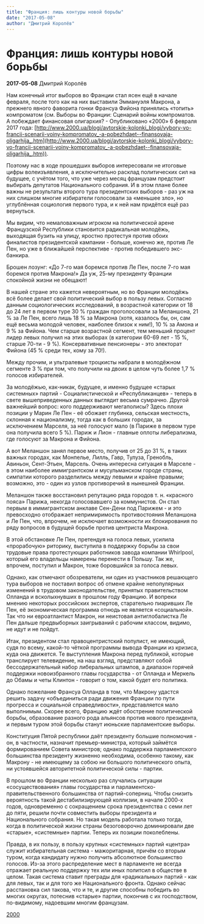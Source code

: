 ```yaml
---
title: "Франция: лишь контуры новой борьбы"
date: "2017-05-08"
author: "Дмитрий Королёв"
---
```


# Франция: лишь контуры новой борьбы

**2017-05-08** Дмитрий Королёв

Нам конечный итог выборов во Франции стал ясен ещё в начале февраля, после того как на них выставили Эммануэля Макрона, а прежнего явного фаворита гонки Франсуа Фийона принялись «топить» компроматом (см. Выборы во Франции: Сценарий войны компроматов. А побеждает финансовая олигархия? - Опубликовано «2000» 6 февраля 2017 года: [http://www.2000.ua/blogi/avtorskie-kolonki_blogi/vybory-vo-francii-scenarii-voiny-kompromatov_-a-pobezhdaet--finansovaja-oligarhija_.htm](http://www.2000.ua/blogi/avtorskie-kolonki_blogi/vybory-vo-francii-scenarii-voiny-kompromatov_-a-pobezhdaet--finansovaja-oligarhija_.htm)).

Поэтому нас в ходе прошедших выборов интересовали не итоговые цифры волеизъявления, а исключительно расклад политических сил на будущее, с учётом того, что уже через месяц французам предстоит выбирать депутатов Национального собрания. И в этом плане более важны не результаты второго тура президентских выборов - раз уж на них слишком многие избиратели голосовали за «меньшее зло», но углублённая социология первого тура, и к ней нам придётся ещё раз вернуться.

Мы видим, что немаловажным игроком на политической арене Французской Республики становится радикальная молодёжь, выходящая бузить на улицу, яростно протестуя против обоих финалистов президентской кампании - больше, конечно же, против Ле Пен, но уже в ближайшей перспективе - против победившего экс-банкира.

Брошен лозунг: «До 7-го мая боремся против Ле Пен, после 7-го мая боремся против Макрона!» Да уж, 25-му президенту Франции спокойной жизни не обещают!

В нашей стране это кажется невероятным, но во Франции молодёжь всё более делает свой политический выбор в пользу левых. Согласно данным социологических исследований, в возрастной категории от 18 до 24 лет в первом туре 30 % граждан проголосовали за Меланшона, 21 % за Ле Пен, всего лишь 18 % за Макрона (хотя, казалось бы, он, сам ещё весьма молодой человек, наиболее близок к ним!), 10 % за Амона и 9 % за Фийона. Чем старше возрастной сегмент, тем меньший процент лидер левых получил на этих выборах (в категории 60-69 лет - 15 %, старше 70-ти - 9 %). Консервативные пенсионеры - это электорат Фийона (45 % среди тех, кому за 70!).

Между прочим, и ультралевые троцкисты набрали в молодёжном сегменте 3 % при том, что получили на двоих в целом чуть более 1,7 % голосов избирателей.

За молодёжью, как-никак, будущее, и именно будущее «старых системных» партий - Социалистической и «Республиканцев» - теперь в свете вышеприведенных данных выглядит весьма сумрачно. Другой важнейший вопрос: кого поддерживают мегаполисы? Здесь плохи позиции у Марин Ле Пен - её обожает глубинка, сельская местность, склонная к национализму, тогда как в больших городах, за исключением Марселя, за неё голосуют мало (в Париже в первом туре она получила всего 5 %). Париж и Лион - главные оплоты либерализма, где голосуют за Макрона и Фийона.

А вот Меланшон занял первое место, получив от 25 до 31 %, в таких важных городах, как Монпелье, Лилль, Гавр, Тулуза, Гренобль, Авиньон, Сент-Этьен, Марсель. Очень интересна ситуация в Марселе - в этом наиболее иммигрантском и мусульманском городе страны, симпатии которого разделились между левыми и крайне правыми; возможно, это - один из узлов противоречий в нынешней Франции.

Меланшон также восстановил репутацию ряда городов т. н. «красного пояса» Парижа, некогда голосовавшего за коммунистов. Он стал первым в иммигрантском анклаве Сен-Дени под Парижем - и это превосходно отображает непримиримость противостояния Меланшона и Ле Пен, что, впрочем, не исключает возможности их блокирования по ряду вопросов в будущей борьбе против центриста Макрона.

В этой обстановке Ле Пен, претендуя на голоса левых, усилила «прорабочую» риторику, выступила в поддержку борьбы за свои трудовые права протестующих работников завода компании Whirlpool, который его владельцы намерены перенести в Польшу. Так же, впрочем, поступил и Макрон, тоже боровшийся за голоса левых.

Однако, как отмечают обозреватели, ни один из участников решающего тура выборов не поставил вопрос об отмене крайне непопулярных изменений в трудовом законодательстве, принятых правительством Олланда и всколыхнувших в прошлом году Францию. И вопреки мнению некоторых российских экспертов, старательно пиаривших Ле Пен, её экономическая программа отнюдь не является «социальной». Так что ни евроатлантист Макрон, ни неистовая антиглобалистка Ле Пен дальше предвыборных заигрываний с рабочим классом, видимо, не идут и не пойдут.

Итак, президентом стал правоцентристский популист, не имеющий, судя по всему, какой-то чёткой программы вывода Франции из кризиса, куда она движется. Те выступления Макрона перед публикой, которые транслирует телевидение, на наш взгляд, представляют собой бессодержательный набор либеральных штампов, а диапазон горячей поддержки новоизбранного главы государства - от Олланда и Меркель до Обамы и четы Клинтон - говорит о том, какой будет его политика.

Однако пожелание Франсуа Олланда в том, что Макрону удастся решить задачу «объединиться ради движения Франции по пути прогресса и социальной справедливости», представляется мало выполнимым. Скорее всего, Францию ждёт обострение политической борьбы, образование разного рода альянсов против нового президента, и первым туром этой борьбы станут июньские парламентские выборы.

Конституция Пятой республики даёт президенту большие полномочия - он, в частности, назначит премьер-министра, который займётся формированием Совета министров; однако поддержка парламентского большинства президенту жизненно необходима, особенно такому, как Макрону - не имеющему за собою ни большого политического опыта, ни устоявшейся авторитетной политической силы - партии.

В прошлом во Франции несколько раз случались ситуации «сосуществования» главы государства и парламентско-правительственного большинства от партий-соперниц. Чтобы снизить вероятность такой дестабилизирующей коллизии, в начале 2000-х годов, одновременно с сокращением срока президентства с семи лет до пяти, решили почти совместить выборы президента и Национального собрания. Но такая модель работала только тогда, когда в политической жизни страны безоговорочно доминировали две «старые», «системные» партии. Теперь их позиции поколеблены.

Правда, в их пользу, в пользу крупных «системных» партий «центра» служит избирательная система - мажоритарная, причём со вторым туром, когда кандидату нужно получить абсолютное большинство голосов. Из-за этого распределение мест в парламенте не всегда отражает реальную поддержку тех или иных политсил в обществе в целом. Такая система ставит преграды для «радикальных» партий - как для левых, так и для того же Национального фронта. Однако сейчас расстановка сил такова, что и те, и другие способны победить во многих округах, потеснив «старые» партии, покончив с их господством, по-видимому, надоевшим многим французам.

[2000](http://www.2000.ua/blogi/avtorskie-kolonki_blogi/francija-lish-kontury-novoi-borby.htm)